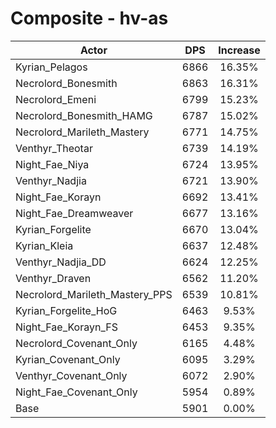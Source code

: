 # Composite - hv-as
| Actor | DPS | Increase |
|---|:---:|:---:|
|Kyrian_Pelagos|6866|16.35%|
|Necrolord_Bonesmith|6863|16.31%|
|Necrolord_Emeni|6799|15.23%|
|Necrolord_Bonesmith_HAMG|6787|15.02%|
|Necrolord_Marileth_Mastery|6771|14.75%|
|Venthyr_Theotar|6739|14.19%|
|Night_Fae_Niya|6724|13.95%|
|Venthyr_Nadjia|6721|13.90%|
|Night_Fae_Korayn|6692|13.41%|
|Night_Fae_Dreamweaver|6677|13.16%|
|Kyrian_Forgelite|6670|13.04%|
|Kyrian_Kleia|6637|12.48%|
|Venthyr_Nadjia_DD|6624|12.25%|
|Venthyr_Draven|6562|11.20%|
|Necrolord_Marileth_Mastery_PPS|6539|10.81%|
|Kyrian_Forgelite_HoG|6463|9.53%|
|Night_Fae_Korayn_FS|6453|9.35%|
|Necrolord_Covenant_Only|6165|4.48%|
|Kyrian_Covenant_Only|6095|3.29%|
|Venthyr_Covenant_Only|6072|2.90%|
|Night_Fae_Covenant_Only|5954|0.89%|
|Base|5901|0.00%|
